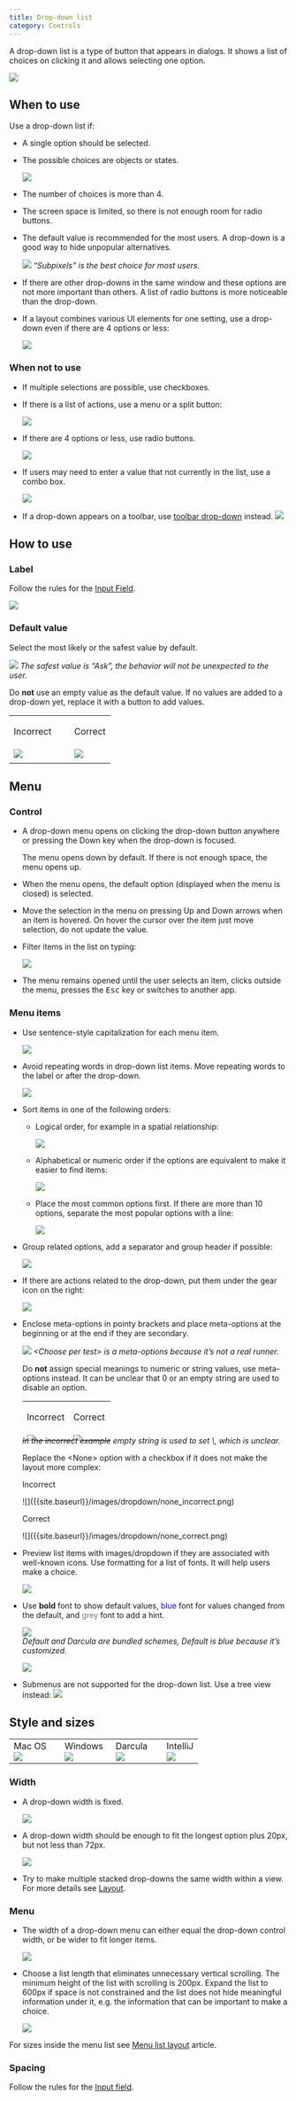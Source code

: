 ```yaml
---
title: Drop-down list
category: Controls
---
```


A drop-down list is a type of button that appears in dialogs. It shows a list of choices on clicking it and allows selecting one option.

![]({{site.baseurl}}/images/dropdown/example.png)


## When to use

Use a drop-down list if: 

* A single option should be selected.

* The possible choices are objects or states.
    
    ![]({{site.baseurl}}/images/dropdown/output_level.png)
   		
* The number of choices is more than 4. 
   
* The screen space is limited, so there is not enough room for radio buttons.
   
* The default value is recommended for the most users. A drop-down is a good way to hide unpopular alternatives.

    ![]({{site.baseurl}}/images/dropdown/antialiasing.png)
    *“Subpixels” is the best choice for most users.*
    
* If there are other drop-downs in the same window and these options are not more important than others. A list of radio buttons is more noticeable than the drop-down.

* If a layout combines various UI elements for one setting, use a drop-down even if there are 4 options or less:

    ![]({{site.baseurl}}/images/dropdown/complex_layout.png)
    
    
### When not to use

* If multiple selections are possible, use checkboxes.

* If there is a list of actions, use a menu or a split button:

    ![]({{site.baseurl}}/images/dropdown/menu_button.png)	

* If there are 4 options or less, use radio buttons. 
	
    ![]({{site.baseurl}}/images/dropdown/radio_buttons.png)

* If users may need to enter a value that not currently in the list, use a combo box.

    ![]({{site.baseurl}}/images/dropdown/font_size.png)
    
* If a drop-down appears on a toolbar, use [toolbar drop-down]({{site.baseurl}}/controls/toolbar_drop_down/) instead.
    ![]({{site.baseurl}}/images/toolbar_dropdown/toolbar_main.png)



## How to use

### Label

Follow the rules for the [Input Field]({{site.baseurl}}/controls/input_field/#label).

![]({{site.baseurl}}/images/dropdown/labels.png)


### Default value

Select the most likely or the safest value by default.

![]({{site.baseurl}}/images/dropdown/imports.png)
*The safest value is “Ask”, the behavior will not be unexpected to the user.*

Do **not** use an empty value as the default value. If no values are added to a drop-down yet, replace it with a button to add values.

<table>
<col width="60%">
    <tr>
        <td> <p class="label incorrect">Incorrect</p> </td>
        <td> <p class="label correct">Correct</p> </td>
    </tr>
    <tr>
        <td> <img src="{{site.baseurl}}/images/dropdown/empty.png" style="margin-top: 0px; margin-bottom: 5px;"> </td>
        <td> <img src="{{site.baseurl}}/images/dropdown/button.png" style="margin-top: 0px; margin-bottom: 5px;"> </td>
    </tr>
</table>
        

## Menu

### Control 

* A drop-down menu opens on clicking the drop-down button anywhere or pressing the Down key when the drop-down is focused.
    
    The menu opens down by default. If there is not enough space, the menu opens up.

* When the menu opens, the default option (displayed when the menu is closed) is selected. 

* Move the selection in the menu on pressing Up and Down arrows when an item is hovered. On hover the cursor over the item just move selection, do not update the value.


* Filter items in the list on typing:
    
    ![]({{site.baseurl}}/images/dropdown/filter.png)
    
* The menu remains opened until the user selects an item, clicks outside the menu, presses the <kbd>Esc</kbd> key or 
switches to another app.


### Menu items

* Use sentence-style capitalization for each menu item.
  	
  ![]({{site.baseurl}}/images/dropdown/browser.png)
  
* Avoid repeating words in drop-down list items. Move repeating words to the label or after the drop-down.
  	
    ![]({{site.baseurl}}/images/dropdown/refresh_changes.png)
  
  
* Sort items in one of the following orders:
  
    * Logical order, for example in a spatial relationship:
        
        ![]({{site.baseurl}}/images/dropdown/order_logical.png)
          
    * Alphabetical or numeric order if the options are equivalent to make it easier to find items:
    
        ![]({{site.baseurl}}/images/dropdown/order_alphabetical.png)
        
    * Place the most common options first. If there are more than 10 options, separate the most popular options with a line:
    
        ![]({{site.baseurl}}/images/dropdown/order_popular.png)
        
* Group related options, add a separator and group header if possible:
  
  ![]({{site.baseurl}}/images/dropdown/group.png)
  
* If there are actions related to the drop-down, put them under the gear icon on the right:
  
  ![]({{site.baseurl}}/images/dropdown/scheme.png)
  
* Enclose meta-options in pointy brackets and place meta-options at the beginning or at the end if they are secondary.
  
  ![]({{site.baseurl}}/images/dropdown/run_tests.png)
  *\<Choose per test\> is a meta-options because it’s not a  real runner.*
  
  Do **not** assign special meanings to numeric or string values, use meta-options instead. It can be unclear that 0 or an empty string are used to disable an option.
  
  <table>
  <col width="53%">
      <tr>
          <td> <p class="label incorrect">Incorrect</p> </td>
          <td> <p class="label correct">Correct</p> </td>
      </tr>
      <tr>
          <td> <img src="{{site.baseurl}}/images/dropdown/version_incorrect.png" style="margin-top: 0px; 
          margin-bottom: -10px;"> </td>
          <td> <img src="{{site.baseurl}}/images/dropdown/version_correct.png" style="margin-top: 0px; margin-bottom:
           -10px;"> </td>
      </tr>
  </table>
  <p style="margin-top: -25px"><img><em>In the incorrect example empty string is used to set \<Same as language level\>,
   which is unclear.</em></p>
  
  
  Replace the \<None\> option with a checkbox if it does not make the layout more complex:
  
  <p class="label incorrect">Incorrect</p>
  ![]({{site.baseurl}}/images/dropdown/none_incorrect.png)
  
  <p class="label correct">Correct</p>
  ![]({{site.baseurl}}/images/dropdown/none_correct.png)
  
* Preview list items with images/dropdown if they are associated with well-known icons. Use formatting for a list of fonts. It will help users make a choice.
  
  ![]({{site.baseurl}}/images/dropdown/preview.png)
  	 	
  
* Use **bold** font to show default values, <font color="#2600FF">blue</font> font for values changed from the default,
 and <font color="#787878">grey</font> font to add a hint.
  
  ![]({{site.baseurl}}/images/dropdown/blue_text.png)	
  *Default and Darcula are bundled schemes, Default is blue because it’s customized.*
  
  
  ![]({{site.baseurl}}/images/dropdown/grey_text.png)

* Submenus are not supported for the drop-down list. Use a tree view instead: 
    ![]({{site.baseurl}}/images/dropdown/hierarchy.png)
  
  



## Style and sizes

<table>
<col width="27%">
<col width="27%">
<col width="27%">
    <tr>
        <td style="margin-left: 20px"> Mac OS </td>
        <td> Windows </td>
        <td> Darcula </td>
        <td> IntelliJ </td>
    </tr>
    <tr>
        <td> <img src="{{site.baseurl}}/images/dropdown/mac_os.png" style="margin: -5px 0 0 0"></td>
        <td> <img src="{{site.baseurl}}/images/dropdown/win.png" style="margin: -5px 0 0 0"></td>
        <td> <img src="{{site.baseurl}}/images/dropdown/darcula.png" style="margin: -5px 0 0 0"></td>
        <td> <img src="{{site.baseurl}}/images/dropdown/intellij.png" style="margin: -5px 0 0 0"></td>
    </tr>
</table>


### Width

* A drop-down width is fixed.

    ![]({{site.baseurl}}/images/dropdown/width.png)
    
* A drop-down width should be enough to fit the longest option plus 20px, but not less than 72px.
	
    ![]({{site.baseurl}}/images/dropdown/width_sizes.png)
    
* Try to make multiple stacked drop-downs the same width within a view. For more details see [Layout]({{site.baseurl}}/principles/layout/).


### Menu
	
* The width of a drop-down menu can either equal the drop-down control width, or be wider to fit longer items.

    ![]({{site.baseurl}}/images/dropdown/menu_width.png)	
	
* Choose a list length that eliminates unnecessary vertical scrolling. The minimum height of the list with scrolling is 200px. Expand the list to 600px if space is not constrained and the list does not hide meaningful information under it, e.g. the information that can be important to make a choice.

    ![]({{site.baseurl}}/images/dropdown/menu_height.png)
    
For sizes inside the menu list see [Menu list layout]({{site.baseurl}}/controls/menu_list) article.

### Spacing

Follow the rules for the [Input field]({{site.baseurl}}/controls/input_field/).